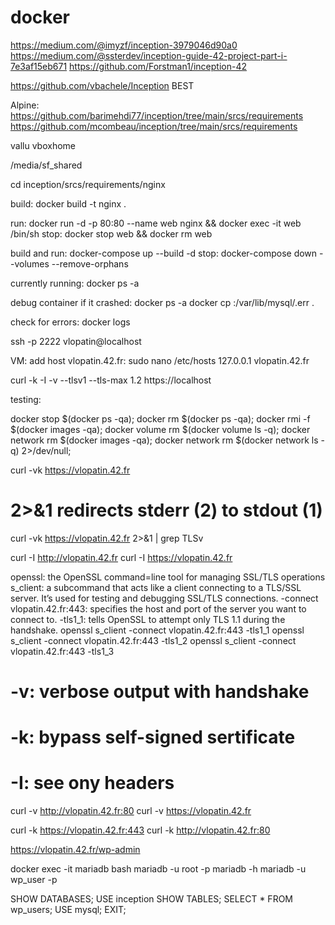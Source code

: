 # docker

https://medium.com/@imyzf/inception-3979046d90a0
https://medium.com/@ssterdev/inception-guide-42-project-part-i-7e3af15eb671
https://github.com/Forstman1/inception-42

https://github.com/vbachele/Inception BEST

Alpine:
https://github.com/barimehdi77/inception/tree/main/srcs/requirements
https://github.com/mcombeau/inception/tree/main/srcs/requirements

vallu
vboxhome

/media/sf_shared

cd inception/srcs/requirements/nginx

build:
docker build -t nginx .

run:
docker run -d -p 80:80 --name web nginx && docker exec -it web /bin/sh
stop:
docker stop web && docker rm web

build and run:
docker-compose up --build -d
stop:
docker-compose down --volumes --remove-orphans

currently running:
docker ps -a

debug container if it crashed:
docker ps -a
docker cp <container id>:/var/lib/mysql/<container id>.err .

check for errors:
docker logs <container name>

ssh -p 2222 vlopatin@localhost

VM:
add host vlopatin.42.fr:
sudo nano /etc/hosts
127.0.0.1 vlopatin.42.fr

curl -k -I -v --tlsv1 --tls-max 1.2 https://localhost


testing:

docker stop $(docker ps -qa);
docker rm $(docker ps -qa);
docker rmi -f $(docker images -qa);
docker volume rm $(docker volume ls -q);
docker network rm $(docker images -qa);
docker network rm $(docker network ls -q) 2>/dev/null;

curl -vk https://vlopatin.42.fr

# 2>&1 redirects stderr (2) to stdout (1)
curl -vk https://vlopatin.42.fr 2>&1 | grep TLSv

curl -I http://vlopatin.42.fr
curl -I https://vlopatin.42.fr

openssl: the OpenSSL command=line tool for managing SSL/TLS operations
s_client: a subcommand that acts like a client connecting to a TLS/SSL server. It’s used for testing and debugging SSL/TLS connections.
-connect vlopatin.42.fr:443: specifies the host and port of the server you want to connect to.
-tls1_1: tells OpenSSL to attempt only TLS 1.1 during the handshake.
openssl s_client -connect vlopatin.42.fr:443 -tls1_1
openssl s_client -connect vlopatin.42.fr:443 -tls1_2
openssl s_client -connect vlopatin.42.fr:443 -tls1_3


# -v: verbose output with handshake
# -k: bypass self-signed sertificate
# -I: see ony headers
curl -v http://vlopatin.42.fr:80
curl -v https://vlopatin.42.fr

curl -k https://vlopatin.42.fr:443
curl -k http://vlopatin.42.fr:80

https://vlopatin.42.fr/wp-admin

docker exec -it mariadb bash
mariadb -u root -p
mariadb -h mariadb -u wp_user -p

SHOW DATABASES;
USE inception
SHOW TABLES;
SELECT * FROM wp_users;
USE mysql;
EXIT;


